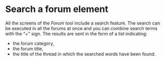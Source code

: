 # Search a forum element

All the screens of the _Forum_ tool include a search feature. The search can be executed in all the forums at once and you can combine search terms with the “+” sign. The results are sent in the form of a list indicating:

* the forum category,
* the forum title,
* the title of the thread in which the searched words have been found.

